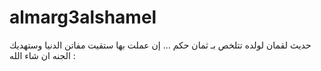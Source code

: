 # almarg3alshamel
حديث لقمان لولده تتلخص بـ ثمان حكم ... إن عملت بها ستقيت مفاتن الدنيا وستهديك الجنه ان شاء الله :
